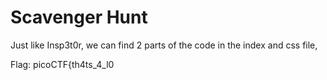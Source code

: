 # Scavenger Hunt

Just like Insp3t0r, we can find 2 parts of the code in the index and css file, 

Flag: picoCTF{th4ts_4_l0
